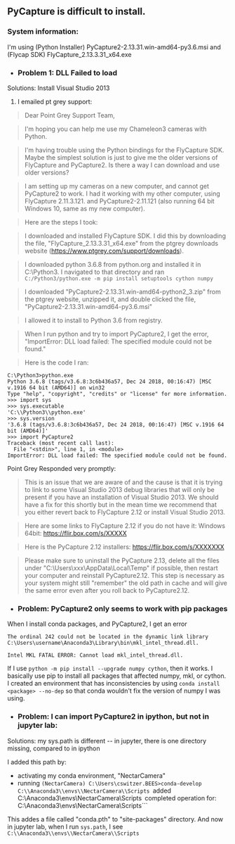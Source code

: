 ## PyCapture is difficult to install. 

### System information:
I'm using (Python Installer) PyCapture2-2.13.31.win-amd64-py3.6.msi and (Flycap SDK) FlyCapture_2.13.3.31_x64.exe

* ### Problem 1: DLL Failed to load
Solutions: Install Visual Studio 2013
1. I emailed pt grey support: 
>Dear Point Grey Support Team,

>I'm hoping you can help me use my Chameleon3 cameras with Python.

>I'm having trouble using the Python bindings for the FlyCapture SDK. Maybe the simplest solution is just to give me the older versions of FlyCapture and PyCapture2. Is there a way I can download and use older versions?

>I am setting up my cameras on a new computer, and cannot get PyCapture2 to work. I had it working with my other computer, using FlyCapture 2.11.3.121. and PyCapture2-2.11.121 (also running 64 bit Windows 10, same as my new computer).

>Here are the steps I took:

>I downloaded and installed FlyCapture SDK. I did this by downloading the file, "FlyCapture_2.13.3.31_x64.exe" from the ptgrey downloads website (https://www.ptgrey.com/support/downloads).

>I downloaded python 3.6.8 from python.org and installed it in C:\Python3.
>I navigated to that directory and ran
```C:/Python3/python.exe -m pip install setuptools cython numpy```

>I downloaded "PyCapture2-2.13.31.win-amd64-python2_3.zip" from the ptgrey website, unzipped it, and double clicked the file, "PyCapture2-2.13.31.win-amd64-py3.6.msi"

>I allowed it to install to Python 3.6 from registry.

>When I run python and try to import PyCapture2, I get the error, "ImportError: DLL load failed: The specified module could not be found."

>Here is the code I ran:

```
C:\Python3>python.exe
Python 3.6.8 (tags/v3.6.8:3c6b436a57, Dec 24 2018, 00:16:47) [MSC v.1916 64 bit (AMD64)] on win32
Type "help", "copyright", "credits" or "license" for more information.
>>> import sys
>>> sys.executable
'C:\\Python3\\python.exe'
>>> sys.version
'3.6.8 (tags/v3.6.8:3c6b436a57, Dec 24 2018, 00:16:47) [MSC v.1916 64 bit (AMD64)]'
>>> import PyCapture2
Traceback (most recent call last):
  File "<stdin>", line 1, in <module>
ImportError: DLL load failed: The specified module could not be found.
```

Point Grey Responded very promptly: 

>This is an issue that we are aware of and the cause is that it is trying to link to some Visual Studio 2013 debug libraries that will only be present if you have an installation of Visual Studio 2013. We should have a fix for this shortly but in the mean time we recommend that you either revert back to FlyCapture 2.12 or install Visual Studio 2013.
 
>Here are some links to FlyCapture 2.12 if you do not have it:
>Windows 64bit: https://flir.box.com/s/XXXXX
 
>Here is the PyCapture 2.12 installers:
>https://flir.box.com/s/XXXXXXX
 
>Please make sure to uninstall the PyCapture 2.13, delete all the files under "C:\Users\xxx\AppData\Local\Temp" if possible, then restart your computer and reinstall PyCapture2.12. This step is necessary as your system might still "remember" the old path in cache and will give the same error even after you roll back to PyCapture2.12.


* ### Problem: PyCapture2 only seems to work with pip packages
When I install conda packages, and PyCapture2, I get an error

```
The ordinal 242 could not be located in the dynamic link library C:\Users\username\Anaconda3\Library\bin\mkl_intel_thread.dll.

Intel MKL FATAL ERROR: Cannot load mkl_intel_thread.dll. 
```
If I use ```python -m pip install --upgrade numpy cython```, then it works.
I basically use pip to install all packages that affected numpy, mkl, or cython. I created an environment that has inconsistencies by using ```conda install <package> --no-dep``` so that conda wouldn't fix the version of numpy I was using. 




* ### Problem: I can import PyCapture2 in ipython, but not in jupyter lab:
Solutions: 
my sys.path is different -- in jupyter, there is one directory missing, compared to in ipython

I added this path by:
* activating my conda environment, "NectarCamera"
* running ```(NectarCamera) C:\Users\cswitzer.BEES>conda-develop C:\\Anaconda3\\envs\\NectarCamera\\Scripts
```added C:\Anaconda3\envs\NectarCamera\Scripts```
```completed operation for: C:\Anaconda3\envs\NectarCamera\Scripts```

This addes a file called "conda.pth" to "site-packages" directory. And now in jupyter lab, when I run ```sys.path```, I see  ```C:\\Anaconda3\\envs\\NectarCamera\\Scripts```
